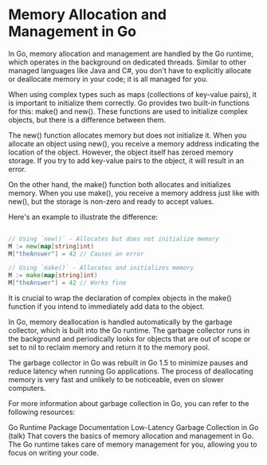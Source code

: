 # Memory Allocation and Management in Go

In Go, memory allocation and management are handled by the Go runtime, which operates in the background on dedicated threads. Similar to other managed languages like Java and C#, you don't have to explicitly allocate or deallocate memory in your code; it is all managed for you.

When using complex types such as maps (collections of key-value pairs), it is important to initialize them correctly. Go provides two built-in functions for this: make() and new(). These functions are used to initialize complex objects, but there is a difference between them.

The new() function allocates memory but does not initialize it. When you allocate an object using new(), you receive a memory address indicating the location of the object. However, the object itself has zeroed memory storage. If you try to add key-value pairs to the object, it will result in an error.

On the other hand, the make() function both allocates and initializes memory. When you use make(), you receive a memory address just like with new(), but the storage is non-zero and ready to accept values.

Here's an example to illustrate the difference:

```go
 
// Using `new()` - Allocates but does not initialize memory
M := new(map[string]int)
M["theAnswer"] = 42 // Causes an error

// Using `make()` - Allocates and initializes memory
M := make(map[string]int)
M["theAnswer"] = 42 // Works fine
```

It is crucial to wrap the declaration of complex objects in the make() function if you intend to immediately add data to the object.

In Go, memory deallocation is handled automatically by the garbage collector, which is built into the Go runtime. The garbage collector runs in the background and periodically looks for objects that are out of scope or set to nil to reclaim memory and return it to the memory pool.

The garbage collector in Go was rebuilt in Go 1.5 to minimize pauses and reduce latency when running Go applications. The process of deallocating memory is very fast and unlikely to be noticeable, even on slower computers.

For more information about garbage collection in Go, you can refer to the following resources:

Go Runtime Package Documentation
Low-Latency Garbage Collection in Go (talk)
That covers the basics of memory allocation and management in Go. The Go runtime takes care of memory management for you, allowing you to focus on writing your code.